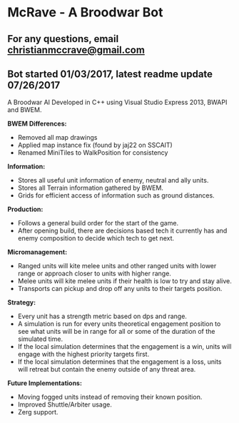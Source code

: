 # McRave - A Broodwar Bot
## For any questions, email christianmccrave@gmail.com
## Bot started 01/03/2017, latest readme update 07/26/2017

A Broodwar AI Developed in C++ using Visual Studio Express 2013, BWAPI and BWEM.

**BWEM Differences:**
- Removed all map drawings
- Applied map instance fix (found by jaj22 on SSCAIT)
- Renamed MiniTiles to WalkPosition for consistency

**Information:**
- Stores all useful unit information of enemy, neutral and ally units.
- Stores all Terrain information gathered by BWEM.
- Grids for efficient access of information such as ground distances.

**Production:**
- Follows a general build order for the start of the game.
- After opening build, there are decisions based tech it currently has and enemy composition to decide which tech to get next.

**Micromanagement:**
- Ranged units will kite melee units and other ranged units with lower range or approach closer to units with higher range.
- Melee units will kite melee units if their health is low to try and stay alive.
- Transports can pickup and drop off any units to their targets position.

**Strategy:**
- Every unit has a strength metric based on dps and range.
- A simulation is run for every units theoretical engagement position to see what units will be in range for all or some of the duration of the simulated time.
- If the local simulation determines that the engagement is a win, units will engage with the highest priority targets first.
- If the local simulation determines that the engagement is a loss, units will retreat but contain the enemy outside of any threat area.

**Future Implementations:**
- Moving fogged units instead of removing their known position.
- Improved Shuttle/Arbiter usage.
- Zerg support.
